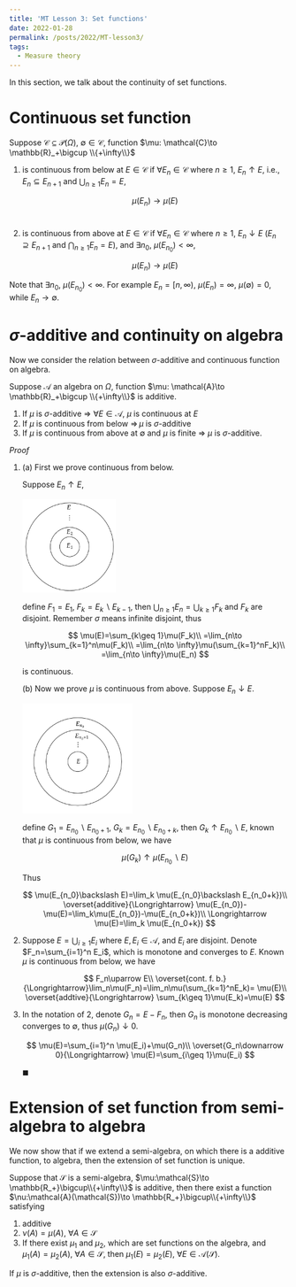 ```yaml
---
title: 'MT Lesson 3: Set functions'
date: 2022-01-28
permalink: /posts/2022/MT-lesson3/
tags:
  - Measure theory
---
```


In this section, we talk about the continuity of set functions.

# Continuous set function

Suppose $\mathcal{C}\subseteq \mathcal{P}(\Omega)$, $\emptyset\in \mathcal{C}$, function $\mu: \mathcal{C}\to \mathbb{R}_+\bigcup \\{+\infty\\}$ 

1. is continuous from below at $E\in \mathcal{C}$ if $\forall E_n\in \mathcal{C}$ where $n \geq 1$, $E_n\uparrow E$, i.e., $E_n\subseteq E_{n+1}$ and $\bigcup_{n\geq 1}E_n=E$,

   

   $$
   \mu(E_n)\to \mu(E)
   $$
   ​      

2. is continuous from above at $E\in \mathcal{C}$ if $\forall E_n\in \mathcal{C}$ where $n \geq 1$, $E_n\downarrow E$ ($E_n\supseteq E_{n+1}$ and $\bigcap_{n\geq 1}E_n=E$), and $\exists n_0$, $\mu(E_{n_0})<\infty$,

   
   
   $$
   \mu(E_n)\to \mu(E)
   $$
   
   

Note that $\exists n_0$, $\mu(E_{n_0})<\infty$. For example $E_n=[n, \infty)$, $\mu(E_n)=\infty$, $\mu(\emptyset)=0$, while $E_n\to \emptyset$.

# $\sigma$-additive and continuity on algebra

Now we consider the relation between $\sigma$-additive and continuous function on algebra.

Suppose $\mathcal{A}$ an algebra on $\Omega$, function $\mu: \mathcal{A}\to \mathbb{R}_+\bigcup \\{+\infty\\}$ is additive.

1. If $\mu$ is $\sigma$-additive $\Longrightarrow$ $\forall E\in \mathcal{A}$, $\mu$ is continuous at $E$ 
2. If $\mu$ is continuous from below $\Longrightarrow\, \mu$ is $\sigma$-additive
3. If $\mu$ is continuous from above at $\emptyset$ and $\mu$ is finite $\Longrightarrow$ $\mu$ is $\sigma$-additive.

*Proof*

1. (a) First we prove continuous from below.

   Suppose $E_n\uparrow E$, 

   <img src="https://github.com/milanmarks/milanmarks.github.io/raw/master/images/diagram-20220128.png" alt="continuous from below" style="zoom: 33%;" />

   define $F_1=E_1$, $F_k=E_k\backslash E_{k-1}$, then $\bigcup_{n\geq 1} E_n=\bigcup_{k\geq 1}F_k$ and $F_k$ are disjoint. Remember $\sigma$ means infinite disjoint, thus 

   

   $$
   \mu(E)=\sum_{k\geq 1}\mu(F_k)\\
   =\lim_{n\to \infty}\sum_{k=1}^n\mu(F_k)\\
   =\lim_{n\to \infty}\mu(\sum_{k=1}^nF_k)\\
   =\lim_{n\to \infty}\mu(E_n)
   $$

   

   is continuous.

   (b) Now we prove $\mu$ is continuous from above. Suppose $E_n\downarrow E$. 

   <img src="https://github.com/milanmarks/milanmarks.github.io/raw/master/images/MT-lesson3-fig2.png" alt="continuous from above" style="zoom:33%;" />

   define $G_1=E_{n_0}\backslash E_{n_0+1}$, $G_k=E_{n_0}\backslash E_{n_0+k}$, then $G_k\uparrow E_{n_0}\backslash E$, known that $\mu$ is continuous from below, we have 

   
   $$
   \mu(G_k)\uparrow \mu(E_{n_0}\backslash E)
   $$
   

   Thus

   
   $$
   \mu(E_{n_0}\backslash E)=\lim_k \mu(E_{n_0}\backslash E_{n_0+k})\\
   \overset{additive}{\Longrightarrow} \mu(E_{n_0})-\mu(E)=\lim_k\mu(E_{n_0})-\mu(E_{n_0+k})\\
   \Longrightarrow \mu(E)=\lim_k \mu(E_{n_0+k})
   $$
   
2. Suppose $E=\bigcup_{i\geq 1}E_i$ where $E, E_i\in \mathcal{A}$, and $E_i$ are disjoint. Denote $F_n=\sum_{i=1}^n E_i$, which is monotone and converges to $E$. Known $\mu$ is continuous from below, we have
   
   $$
   F_n\uparrow E\\
   \overset{cont. f. b.}{\Longrightarrow}\lim_n\mu(F_n)=\lim_n\mu(\sum_{k=1}^nE_k)= \mu(E)\\
   \overset{addtive}{\Longrightarrow} \sum_{k\geq 1}\mu(E_k)=\mu(E)
   $$
   
3. In the notation of 2, denote $G_n=E-F_n$, then $G_n$ is monotone decreasing converges to $\emptyset$, thus $\mu(G_n)\downarrow 0$. 

   
    $$
    \mu(E)=\sum_{i=1}^n \mu(E_i)+\mu(G_n)\\
    \overset{G_n\downarrow 0}{\Longrightarrow} \mu(E)=\sum_{i\geq 1}\mu(E_i)
    $$
    
    $\blacksquare$

# Extension of set function from semi-algebra to algebra

We now show that if we extend a semi-algebra, on which there is a additive function, to algebra, then the extension of set function is unique.

Suppose that $\mathcal{S}$ is a semi-algebra, $\mu:\mathcal{S}\to \mathbb{R_+}\bigcup\\{+\infty\\}$ is additive, then there exist a function $\nu:\mathcal{A}(\mathcal{S})\to \mathbb{R_+}\bigcup\\{+\infty\\}$ satisfying
1. additive
2. $\nu(A)=\mu(A)$, $\forall A \in \mathcal{S}$
3. If there exist $\mu_1$ and $\mu_2$, which are set functions on the algebra, and $\mu_1(A)=\mu_2(A)$, $\forall A\in \mathcal{S}$, then $\mu_1(E)=\mu_2(E)$, $\forall E \in \mathcal{A}(\mathcal{S})$.

If $\mu$ is $\sigma$-additive, then the extension is also $\sigma$-additive.
